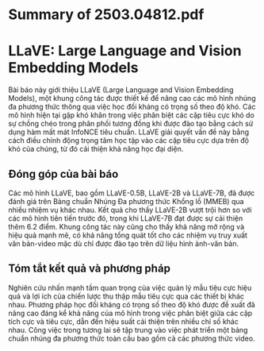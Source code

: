 # Summary of 2503.04812.pdf

# LLaVE: Large Language and Vision Embedding Models

Bài báo này giới thiệu LLaVE (Large Language and Vision Embedding Models), một khung công tác được thiết kế để nâng cao các mô hình nhúng đa phương thức thông qua việc học đối kháng có trọng số theo độ khó. Các mô hình hiện tại gặp khó khăn trong việc phân biệt các cặp tiêu cực khó do sự chồng chéo trong phân phối tương đồng khi được đào tạo bằng cách sử dụng hàm mất mát InfoNCE tiêu chuẩn. LLaVE giải quyết vấn đề này bằng cách điều chỉnh động trọng tâm học tập vào các cặp tiêu cực dựa trên độ khó của chúng, từ đó cải thiện khả năng học đại diện.

## Đóng góp của bài báo

Các mô hình LLaVE, bao gồm LLaVE-0.5B, LLaVE-2B và LLaVE-7B, đã được đánh giá trên Bảng chuẩn Nhúng Đa phương thức Khổng lồ (MMEB) qua nhiều nhiệm vụ khác nhau. Kết quả cho thấy LLaVE-2B vượt trội hơn so với các mô hình tiên tiến trước đó, trong khi LLaVE-7B đạt được sự cải thiện thêm 6.2 điểm. Khung công tác này cũng cho thấy khả năng mở rộng và hiệu quả mạnh mẽ, có khả năng tổng quát tốt cho các nhiệm vụ truy xuất văn bản-video mặc dù chỉ được đào tạo trên dữ liệu hình ảnh-văn bản.

## Tóm tắt kết quả và phương pháp

Nghiên cứu nhấn mạnh tầm quan trọng của việc quản lý mẫu tiêu cực hiệu quả và lợi ích của chiến lược thu thập mẫu tiêu cực qua các thiết bị khác nhau. Phương pháp học đối kháng có trọng số theo độ khó được đề xuất đã nâng cao đáng kể khả năng của mô hình trong việc phân biệt giữa các cặp tích cực và tiêu cực, dẫn đến hiệu suất cải thiện trên nhiều chỉ số khác nhau. Công việc trong tương lai sẽ tập trung vào việc phát triển một bảng chuẩn nhúng đa phương thức toàn cầu bao gồm cả các phương thức video.
